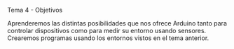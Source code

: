 Tema 4 - Objetivos

Aprenderemos las distintas posibilidades que nos ofrece Arduino tanto para controlar dispositivos como para medir su entorno usando sensores.
Crearemos programas usando los entornos vistos en el tema anterior.

